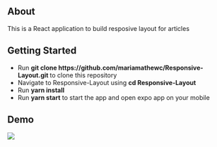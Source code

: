 <h2>About</h2>
This is a React application to build resposive layout for articles


<h2>Getting Started</h2>
<ul>
  <li>Run <b>git clone https://github.com/mariamathewc/Responsive-Layout.git </b>to clone this repository</li>
  <li>Navigate to Responsive-Layout using <b>cd Responsive-Layout</b></li> 
  <li>Run <b>yarn install</b></li>
  <li>Run <b>yarn start</b> to start the app and open expo app on your mobile</li>
 </ul>
 
<h2>Demo</h2>

![](ResponsiveLayout.gif)
